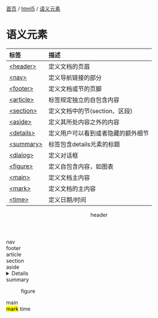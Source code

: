 [首页](/) / [html5](/html5/) / [语义元素](/html5/semantic)

# 语义元素

|标签|描述|
|:---|:---|
|[\<header>](https://www.w3cschool.cn/htmltags/tag-header.html)|定义文档的页眉|
|[\<nav>](https://www.w3cschool.cn/htmltags/tag-nav.html)|定义导航链接的部分|
|[\<footer>](https://www.w3cschool.cn/htmltags/tag-footer.html)|定义文档或节的页脚|
|[\<article>](https://www.w3cschool.cn/htmltags/tag-article.html)|标签规定独立的自包含内容|
|[\<section>](https://www.w3cschool.cn/htmltags/tag-section.html)|定义文档中的节(section、区段)|
|[\<aside>](https://www.w3cschool.cn/htmltags/tag-aside.html)|定义其所处内容之外的内容|
|[\<details>](https://www.w3cschool.cn/htmltags/tag-details.html)|定义用户可以看到或者隐藏的额外细节|
|[\<summary>](https://www.w3cschool.cn/htmltags/tag-summary.html)|标签包含details元素的标题|
|[\<dialog>](https://www.w3cschool.cn/htmltags/tag-dialog.html)|定义对话框|
|[\<figure>](https://www.w3cschool.cn/htmltags/tag-figure.html)|定义自包含内容，如图表|
|[\<main>](https://www.w3cschool.cn/htmltags/tag-main.html)|定义文档主内容|
|[\<mark>](https://www.w3cschool.cn/htmltags/tag-mark.html)|定义文档的主内容|
|[\<time>](https://www.w3cschool.cn/htmltags/tag-time.html)|定义日期/时间|

<output>
	<header>header</header>
  <nav>nav</nav>
  <footer>footer</footer>
  <article>article</article>
  <section>section</section>
  <aside>aside</aside>
  <details>details</details>
  <summary>summary</summary>
  <dialog>dialog</dialog>
  <figure>figure</figure>
  <main>main</main>
  <mark>mark</mark>
  <time>time</time>
</output>
